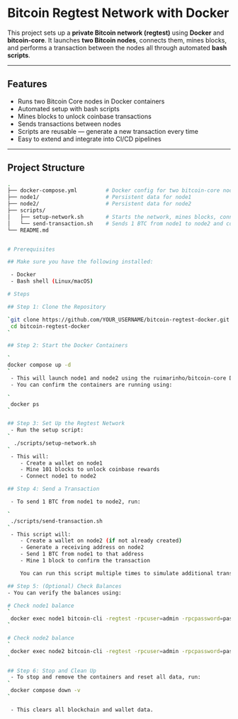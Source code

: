 # Bitcoin Regtest Network with Docker

This project sets up a **private Bitcoin network (regtest)** using **Docker** and **bitcoin-core**. It launches **two Bitcoin nodes**, connects them, mines blocks, and performs a transaction between the nodes all through automated **bash scripts**.


---

## Features

-  Runs two Bitcoin Core nodes in Docker containers
-  Automated setup with bash scripts
-  Mines blocks to unlock coinbase transactions
-  Sends transactions between nodes
-  Scripts are reusable — generate a new transaction every time
-  Easy to extend and integrate into CI/CD pipelines

---

## Project Structure

```bash
.
├── docker-compose.yml         # Docker config for two bitcoin-core nodes
├── node1/                     # Persistent data for node1
├── node2/                     # Persistent data for node2
├── scripts/
│   ├── setup-network.sh       # Starts the network, mines blocks, connects nodes
│   └── send-transaction.sh    # Sends 1 BTC from node1 to node2 and confirms it
└── README.md


# Prerequisites

## Make sure you have the following installed:

 - Docker
 - Bash shell (Linux/macOS)

# Steps

## Step 1: Clone the Repository

`git clone https://github.com/YOUR_USERNAME/bitcoin-regtest-docker.git
 cd bitcoin-regtest-docker
`

## Step 2: Start the Docker Containers

`
docker compose up -d
`
 - This will launch node1 and node2 using the ruimarinho/bitcoin-core Docker image.
 - You can confirm the containers are running using:

`
 docker ps
`

## Step 3: Set Up the Regtest Network
 - Run the setup script:
`
  ./scripts/setup-network.sh
`
 - This will:
    - Create a wallet on node1
    - Mine 101 blocks to unlock coinbase rewards
    - Connect node1 to node2

## Step 4: Send a Transaction

 - To send 1 BTC from node1 to node2, run:

`
 ./scripts/send-transaction.sh
`
 - This script will:
    - Create a wallet on node2 (if not already created)
    - Generate a receiving address on node2
    - Send 1 BTC from node1 to that address
    - Mine 1 block to confirm the transaction

    You can run this script multiple times to simulate additional transactions.

## Step 5: (Optional) Check Balances
- You can verify the balances using:

# Check node1 balance
`
 docker exec node1 bitcoin-cli -regtest -rpcuser=admin -rpcpassword=pass getbalance
`

# Check node2 balance
`
 docker exec node2 bitcoin-cli -regtest -rpcuser=admin -rpcpassword=pass getbalance
`

## Step 6: Stop and Clean Up
 - To stop and remove the containers and reset all data, run:
`
 docker compose down -v
`

 - This clears all blockchain and wallet data.

